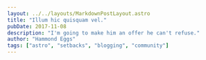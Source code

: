 ```yaml
---
layout: ../../layouts/MarkdownPostLayout.astro
title: "Illum hic quisquam vel."
pubDate: 2017-11-08
description: "I'm going to make him an offer he can't refuse."
author: "Hammond Eggs"
tags: ["astro", "setbacks", "blogging", "community"]
---
```




